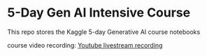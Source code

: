 # 5-Day Gen AI Intensive Course

This repo stores the Kaggle 5-day Generative AI course notebooks

course video recording:
[Youtube livestream recording](https://www.youtube.com/watch?v=kpRyiJUUFxY&list=PLqFaTIg4myu-b1PlxitQdY0UYIbys-2es)
